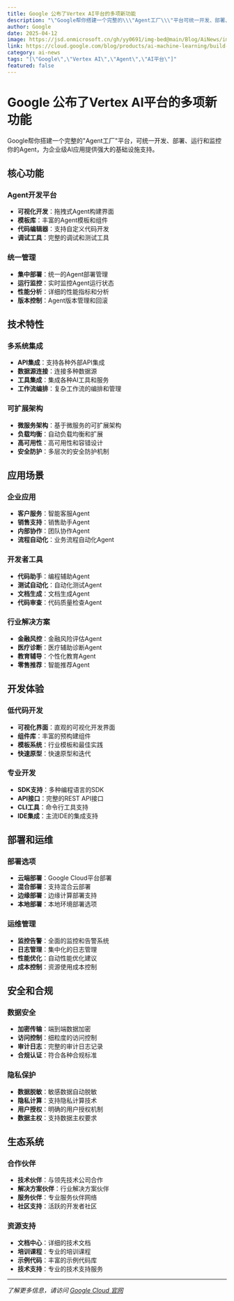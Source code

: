 ```yaml
---
title: Google 公布了Vertex AI平台的多项新功能
description: "\"Google帮你搭建一个完整的\\\"Agent工厂\\\"平台可统一开发、部署、运行和监控你的Agent\""
author: Google
date: 2025-04-12
image: https://jsd.onmicrosoft.cn/gh/yy0691/img-bed@main/Blog/AiNews/img_v3_02l8_f209ffcb-a4b9-4176-8148-05e87be1fdag.jpg
link: https://cloud.google.com/blog/products/ai-machine-learning/build-and-manage-multi-system-agents-with-vertex-ai
category: ai-news
tags: "[\"Google\",\"Vertex AI\",\"Agent\",\"AI平台\"]"
featured: false
---
```





# Google 公布了Vertex AI平台的多项新功能

Google帮你搭建一个完整的"Agent工厂"平台，可统一开发、部署、运行和监控你的Agent，为企业级AI应用提供强大的基础设施支持。

## 核心功能

### Agent开发平台
- **可视化开发**：拖拽式Agent构建界面
- **模板库**：丰富的Agent模板和组件
- **代码编辑器**：支持自定义代码开发
- **调试工具**：完整的调试和测试工具

### 统一管理
- **集中部署**：统一的Agent部署管理
- **运行监控**：实时监控Agent运行状态
- **性能分析**：详细的性能指标和分析
- **版本控制**：Agent版本管理和回滚

## 技术特性

### 多系统集成
- **API集成**：支持各种外部API集成
- **数据源连接**：连接多种数据源
- **工具集成**：集成各种AI工具和服务
- **工作流编排**：复杂工作流的编排和管理

### 可扩展架构
- **微服务架构**：基于微服务的可扩展架构
- **负载均衡**：自动负载均衡和扩展
- **高可用性**：高可用性和容错设计
- **安全防护**：多层次的安全防护机制

## 应用场景

### 企业应用
- **客户服务**：智能客服Agent
- **销售支持**：销售助手Agent
- **内部协作**：团队协作Agent
- **流程自动化**：业务流程自动化Agent

### 开发者工具
- **代码助手**：编程辅助Agent
- **测试自动化**：自动化测试Agent
- **文档生成**：文档生成Agent
- **代码审查**：代码质量检查Agent

### 行业解决方案
- **金融风控**：金融风险评估Agent
- **医疗诊断**：医疗辅助诊断Agent
- **教育辅导**：个性化教育Agent
- **零售推荐**：智能推荐Agent

## 开发体验

### 低代码开发
- **可视化界面**：直观的可视化开发界面
- **组件库**：丰富的预构建组件
- **模板系统**：行业模板和最佳实践
- **快速原型**：快速原型和迭代

### 专业开发
- **SDK支持**：多种编程语言的SDK
- **API接口**：完整的REST API接口
- **CLI工具**：命令行工具支持
- **IDE集成**：主流IDE的集成支持

## 部署和运维

### 部署选项
- **云端部署**：Google Cloud平台部署
- **混合部署**：支持混合云部署
- **边缘部署**：边缘计算部署支持
- **本地部署**：本地环境部署选项

### 运维管理
- **监控告警**：全面的监控和告警系统
- **日志管理**：集中化的日志管理
- **性能优化**：自动性能优化建议
- **成本控制**：资源使用成本控制

## 安全和合规

### 数据安全
- **加密传输**：端到端数据加密
- **访问控制**：细粒度的访问控制
- **审计日志**：完整的审计日志记录
- **合规认证**：符合各种合规标准

### 隐私保护
- **数据脱敏**：敏感数据自动脱敏
- **隐私计算**：支持隐私计算技术
- **用户授权**：明确的用户授权机制
- **数据主权**：支持数据主权要求

## 生态系统

### 合作伙伴
- **技术伙伴**：与领先技术公司合作
- **解决方案伙伴**：行业解决方案伙伴
- **服务伙伴**：专业服务伙伴网络
- **社区支持**：活跃的开发者社区

### 资源支持
- **文档中心**：详细的技术文档
- **培训课程**：专业的培训课程
- **示例代码**：丰富的示例代码库
- **技术支持**：专业的技术支持服务

---

*了解更多信息，请访问 [Google Cloud 官网](https://cloud.google.com/blog/products/ai-machine-learning/build-and-manage-multi-system-agents-with-vertex-ai)*